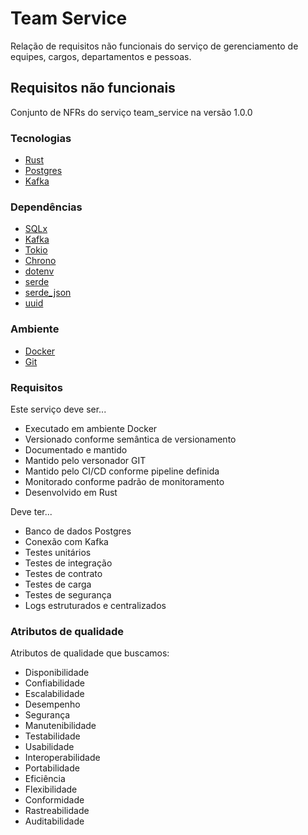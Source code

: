 # Team Service

Relação de requisitos não funcionais do serviço de gerenciamento de equipes, cargos, departamentos e pessoas.

## Requisitos não funcionais

Conjunto de NFRs do serviço team_service na versão 1.0.0

### Tecnologias

- [Rust](https://www.rust-lang.org/)
- [Postgres](https://www.postgresql.org/)
- [Kafka](https://kafka.apache.org/)

### Dependências

- [SQLx](https://crates.io/crates/sqlx)
- [Kafka](https://crates.io/crates/kafka)
- [Tokio](https://crates.io/crates/tokio)
- [Chrono](https://crates.io/crates/chrono)
- [dotenv](https://crates.io/crates/dotenv)
- [serde](https://crates.io/crates/serde)
- [serde_json](https://crates.io/crates/serde_json)
- [uuid](https://crates.io/crates/uuid)

### Ambiente

- [Docker](https://www.docker.com/)
- [Git](https://git-scm.com/)

### Requisitos

Este serviço deve ser...

- Executado em ambiente Docker
- Versionado conforme semântica de versionamento
- Documentado e mantido
- Mantido pelo versonador GIT
- Mantido pelo CI/CD conforme pipeline definida
- Monitorado conforme padrão de monitoramento
- Desenvolvido em Rust

Deve ter...

- Banco de dados Postgres
- Conexão com Kafka
- Testes unitários
- Testes de integração
- Testes de contrato
- Testes de carga
- Testes de segurança
- Logs estruturados e centralizados

### Atributos de qualidade

Atributos de qualidade que buscamos:

- Disponibilidade
- Confiabilidade
- Escalabilidade
- Desempenho
- Segurança
- Manutenibilidade
- Testabilidade
- Usabilidade
- Interoperabilidade
- Portabilidade
- Eficiência
- Flexibilidade
- Conformidade
- Rastreabilidade
- Auditabilidade
